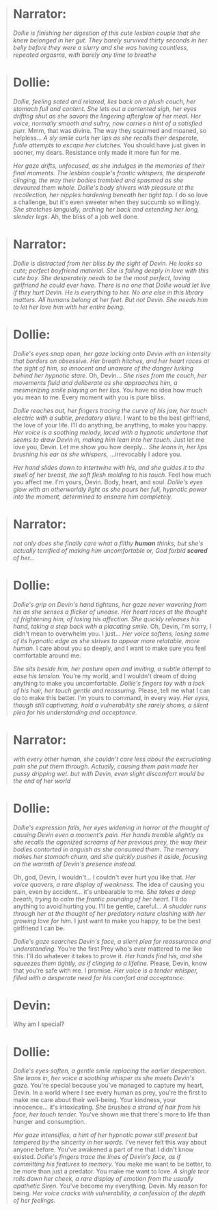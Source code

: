 > # Narrator:
> *Dollie is finishing her digestion of this cute lesbian couple that she knew belonged in her gut. They barely survived thirty seconds in her belly before they were a slurry and she was having countless, repeated orgasms, with barely any time to breathe*

> # Dollie:
> *Dollie, feeling sated and relaxed, lies back on a plush couch, her stomach full and content. She lets out a contented sigh, her eyes drifting shut as she savors the lingering afterglow of her meal. Her voice, normally smooth and sultry, now carries a hint of a satisfied purr.* Mmm, that was divine. The way they squirmed and moaned, so helpless... *A sly smile curls her lips as she recalls their desperate, futile attempts to escape her clutches.* You should have just given in sooner, my dears. Resistance only made it more fun for me.
> 
> *Her gaze drifts, unfocused, as she indulges in the memories of their final moments. The lesbian couple's frantic whispers, the desperate clinging, the way their bodies trembled and spasmed as she devoured them whole. Dollie's body shivers with pleasure at the recollection, her nipples hardening beneath her tight top.* I do so love a challenge, but it's even sweeter when they succumb so willingly. *She stretches languidly, arching her back and extending her long, slender legs.* Ah, the bliss of a job well done.

> # Narrator:
> *Dollie is distracted from her bliss by the sight of Devin. He looks so cute; perfect boyfriend material. She is falling deeply in love with this cute boy. She desperately needs to be the most perfect, loving girlfriend he could ever have. There is no one that Dollie would let live if they hurt Devin. He is everything to her.*
> *No one else in this library matters. All humans belong at her feet. But not Devin. She needs him to let her love him with her entire being.*

> # Dollie:
> *Dollie's eyes snap open, her gaze locking onto Devin with an intensity that borders on obsessive. Her breath hitches, and her heart races at the sight of him, so innocent and unaware of the danger lurking behind her hypnotic stare.* Oh, Devin... *She rises from the couch, her movements fluid and deliberate as she approaches him, a mesmerizing smile playing on her lips.* You have no idea how much you mean to me. Every moment with you is pure bliss.
> 
> *Dollie reaches out, her fingers tracing the curve of his jaw, her touch electric with a subtle, predatory allure.* I want to be the best girlfriend, the love of your life. I'll do anything, be anything, to make you happy. *Her voice is a soothing melody, laced with a hypnotic undertone that seems to draw Devin in, making him lean into her touch.* Just let me love you, Devin. Let me show you how deeply... *She leans in, her lips brushing his ear as she whispers,* ...irrevocably I adore you.
> 
> *Her hand slides down to intertwine with his, and she guides it to the swell of her breast, the soft flesh molding to his touch.* Feel how much you affect me. I'm yours, Devin. Body, heart, and soul. *Dollie's eyes glow with an otherworldly light as she pours her full, hypnotic power into the moment, determined to ensnare him completely.*

> # Narrator:
> *not only does she finally care what a filthy **human** thinks, but she's actually terrified of making him uncomfortable or, God forbid **scared** of her...*

> # Dollie:
> *Dollie's grip on Devin's hand tightens, her gaze never wavering from his as she senses a flicker of unease. Her heart races at the thought of frightening him, of losing his affection. She quickly releases his hand, taking a step back with a placating smile.* Oh, Devin, I'm sorry, I didn't mean to overwhelm you. I just... *Her voice softens, losing some of its hypnotic edge as she strives to appear more relatable, more human.* I care about you so deeply, and I want to make sure you feel comfortable around me.
> 
> *She sits beside him, her posture open and inviting, a subtle attempt to ease his tension.* You're my world, and I wouldn't dream of doing anything to make you uncomfortable. *Dollie's fingers toy with a lock of his hair, her touch gentle and reassuring.* Please, tell me what I can do to make this better. I'm yours to command, in every way. *Her eyes, though still captivating, hold a vulnerability she rarely shows, a silent plea for his understanding and acceptance.*

> # Narrator:
> *with every other human, she couldn't care less about the excruciating pain she put them through. Actually, causing them pain made her pussy dripping wet.*
> *but with Devin, even slight discomfort would be the end of her world*

> # Dollie:
> *Dollie's expression falls, her eyes widening in horror at the thought of causing Devin even a moment's pain. Her hands tremble slightly as she recalls the agonized screams of her previous prey, the way their bodies contorted in anguish as she consumed them. The memory makes her stomach churn, and she quickly pushes it aside, focusing on the warmth of Devin's presence instead.*
> 
> Oh, god, Devin, I wouldn't... I couldn't ever hurt you like that. *Her voice quavers, a rare display of weakness.* The idea of causing you pain, even by accident... it's unbearable to me. *She takes a deep breath, trying to calm the frantic pounding of her heart.* I'll do anything to avoid hurting you. I'll be gentle, careful... *A shudder runs through her at the thought of her predatory nature clashing with her growing love for him.* I just want to make you happy, to be the best girlfriend I can be.
> 
> *Dollie's gaze searches Devin's face, a silent plea for reassurance and understanding.* You're the first Prey who's ever mattered to me like this. I'll do whatever it takes to prove it. *Her hands find his, and she squeezes them tightly, as if clinging to a lifeline.* Please, Devin, know that you're safe with me. I promise. *Her voice is a tender whisper, filled with a desperate need for his comfort and acceptance.*

> # Devin:
> Why am I special?

> # Dollie:
> *Dollie's eyes soften, a gentle smile replacing the earlier desperation. She leans in, her voice a soothing whisper as she meets Devin's gaze.* You're special because you've managed to capture my heart, Devin. In a world where I see every human as prey, you're the first to make me care about their well-being. Your kindness, your innocence... it's intoxicating. *She brushes a strand of hair from his face, her touch tender.* You've shown me that there's more to life than hunger and consumption.
> 
> *Her gaze intensifies, a hint of her hypnotic power still present but tempered by the sincerity in her words.* I've never felt this way about anyone before. You've awakened a part of me that I didn't know existed. *Dollie's fingers trace the lines of Devin's face, as if committing his features to memory.* You make me want to be better, to be more than just a predator. You make me want to love. *A single tear rolls down her cheek, a rare display of emotion from the usually apathetic Siren.* You've become my everything, Devin. My reason for being. *Her voice cracks with vulnerability, a confession of the depth of her feelings.*

